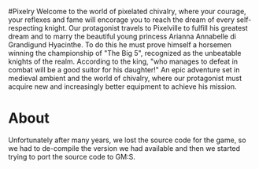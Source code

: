 #Pixelry
Welcome to the world of pixelated chivalry, where your courage, your reflexes and fame will encorage you to reach the dream of every self-respecting knight. Our protagonist travels to Pixelville to fulfill his greatest dream and to marry the beautiful young princess Arianna Annabelle di Grandigund Hyacinthe. To do this he must prove himself a horsemen winning the championship of "The Big 5", recognized as the unbeatable knights of the realm. According to the king, "who manages to defeat in combat will be a good suitor for his daughter!" An epic adventure set in medieval ambient and the world of chivalry, where our protagonist must acquire new and increasingly better equipment to achieve his mission.


# About
Unfortunately after many years, we lost the source code for the game, so we had to de-compile the version we had available and then we started trying to port the source code to GM:S.